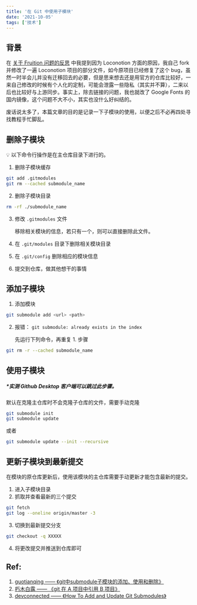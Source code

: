 ```yaml
---
title: '在 Git 中使用子模块'
date: '2021-10-05'
tags: ['技术']
---
```

## 背景

在 [关于 Fruition 问题的反思](../reflections-of-fruition) 中我提到因为 Loconotion 方面的原因，我自己 fork 并修改了一遍 Loconotion 项目的部分文件，如今原项目已经修复了这个 bug，虽然一时半会儿并没有迁移回去的必要，但是思来想去还是用官方的仓库比较好，一来自己修改的时候有个人化的定制，可能会泄露一些隐私（其实并不算），二来以后也比较好与上游同步。事实上，除去链接的问题，我也就改了 Google Fonts 的国内镜像，这个问题不大不小，其实也没什么好纠结的。

废话说太多了，本篇文章的目的是记录一下子模块的使用，以便之后不必再四处寻找教程手忙脚乱。

## 删除子模块
💡 以下命令行操作是在主仓库目录下进行的。
1. 删除子模块缓存

```bash
git add .gitmodules
git rm --cached submodule_name
```

2. 删除子模块目录

```bash
rm -rf ./submodule_name
```

3. 修改 `.gitmodules` 文件
    
    移除相关模块的信息，若只有一个，则可以直接删除此文件。
    
4. 在 `.git/modules` 目录下删除相关模块目录
5. 在 `.git/config` 删除相应的模块信息
6. 提交到仓库，做其他想干的事情

## 添加子模块

1. 添加模块

```bash
git submodule add <url> <path>
```

2. 报错： `git submodule: already exists in the index` 
    
    先运行下列命令，再重复 1. 步骤
    

```bash
git rm -r --cached submodule_name
```

## 使用子模块 
##### *实测 Github Desktop 客户端可以跳过此步骤。

默认在克隆主仓库时不会克隆子仓库的文件，需要手动克隆

```bash
git submodule init
git submodule update
```

或者

```bash
git submodule update --init --recursive
```

## 更新子模块到最新提交

在模块的原仓库更新后，使用该模块的主仓库需要手动更新才能包含最新的提交。

1. 进入子模块目录
2. 抓取并查看最新的三个提交

```bash
git fetch
git log --oneline origin/master -3
```

3. 切换到最新提交分支

```bash
git checkout -q XXXXX
```

4. 将更改提交并推送到仓库即可

## Ref:

1. [guotianqing —— 《git中submodule子模块的添加、使用和删除》](https://blog.csdn.net/guotianqing/article/details/82391665)
2. [朽木白露 —— 《git 在 A 项目中引用 B 项目》](https://blog.csdn.net/qq_45467083/article/details/108731068)
3. [devconnected —— 《How To Add and Update Git Submodules》](https://devconnected.com/how-to-add-and-update-git-submodules/#Update_a_Git_Submodule)